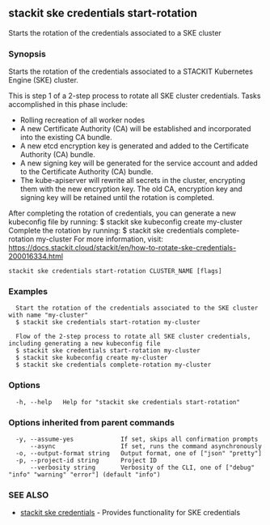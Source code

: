 ## stackit ske credentials start-rotation

Starts the rotation of the credentials associated to a SKE cluster

### Synopsis

Starts the rotation of the credentials associated to a STACKIT Kubernetes Engine (SKE) cluster.

This is step 1 of a 2-step process to rotate all SKE cluster credentials. Tasks accomplished in this phase include:
  - Rolling recreation of all worker nodes
  - A new Certificate Authority (CA) will be established and incorporated into the existing CA bundle.
  - A new etcd encryption key is generated and added to the Certificate Authority (CA) bundle.
  - A new signing key will be generated for the service account and added to the Certificate Authority (CA) bundle.
  - The kube-apiserver will rewrite all secrets in the cluster, encrypting them with the new encryption key.
The old CA, encryption key and signing key will be retained until the rotation is completed.

After completing the rotation of credentials, you can generate a new kubeconfig file by running:
  $ stackit ske kubeconfig create my-cluster
Complete the rotation by running:
  $ stackit ske credentials complete-rotation my-cluster
For more information, visit: https://docs.stackit.cloud/stackit/en/how-to-rotate-ske-credentials-200016334.html

```
stackit ske credentials start-rotation CLUSTER_NAME [flags]
```

### Examples

```
  Start the rotation of the credentials associated to the SKE cluster with name "my-cluster"
  $ stackit ske credentials start-rotation my-cluster

  Flow of the 2-step process to rotate all SKE cluster credentials, including generating a new kubeconfig file
  $ stackit ske credentials start-rotation my-cluster
  $ stackit ske kubeconfig create my-cluster
  $ stackit ske credentials complete-rotation my-cluster
```

### Options

```
  -h, --help   Help for "stackit ske credentials start-rotation"
```

### Options inherited from parent commands

```
  -y, --assume-yes             If set, skips all confirmation prompts
      --async                  If set, runs the command asynchronously
  -o, --output-format string   Output format, one of ["json" "pretty"]
  -p, --project-id string      Project ID
      --verbosity string       Verbosity of the CLI, one of ["debug" "info" "warning" "error"] (default "info")
```

### SEE ALSO

* [stackit ske credentials](./stackit_ske_credentials.md)	 - Provides functionality for SKE credentials

